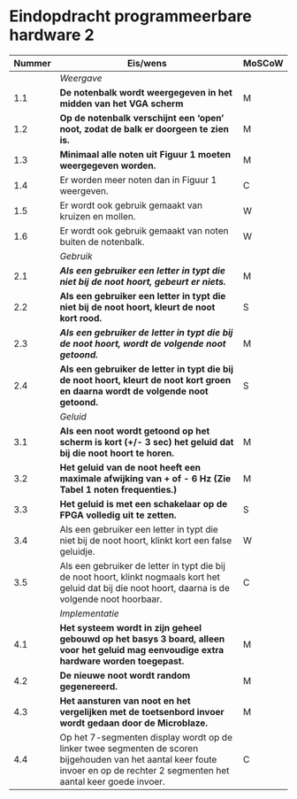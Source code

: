 # Eindopdracht programmeerbare hardware 2

|Nummer |Eis/wens       |MoSCoW |
|-------|---------------|------ |
|       |*Weergave*     |       |
|1.1    |**De notenbalk wordt weergegeven in het midden van het VGA scherm**|M|
|1.2    |**Op de notenbalk verschijnt een ‘open’ noot, zodat de balk er doorgeen te zien is.**|M|
|1.3    |**Minimaal alle noten uit Figuur 1 moeten weergegeven worden.**|M|
|1.4    |Er worden meer noten dan in Figuur 1 weergeven.|C|
|1.5    |Er wordt ook gebruik gemaakt van kruizen en mollen.|W|
|1.6    |Er wordt ook gebruik gemaakt van noten buiten de notenbalk.|W|
|       |*Gebruik*      |       |
|2.1    |***Als een gebruiker een letter in typt die niet bij de noot hoort, gebeurt er niets.***|M|
|2.2    |**Als een gebruiker een letter in typt die niet bij de noot hoort, kleurt de noot kort rood.**|S|
|2.3    |***Als een gebruiker de letter in typt die bij de noot hoort, wordt de volgende noot getoond.***|M|
|2.4    |**Als een gebruiker de letter in typt die bij de noot hoort, kleurt de noot kort groen en daarna wordt de volgende noot getoond.**|S|
|       |*Geluid*       |       |
|3.1    |**Als een noot wordt getoond op het scherm is kort (+/- 3 sec) het geluid dat bij die noot hoort te horen.**|M|
|3.2    |**Het geluid van de noot heeft een maximale afwijking van + of - 6 Hz (Zie Tabel 1 noten frequenties.)**|M|
|3.3    |**Het geluid is met een schakelaar op de FPGA volledig uit te zetten.**|S|
|3.4    |Als een gebruiker een letter in typt die niet bij de noot hoort, klinkt kort een false geluidje.|W|
|3.5    |Als een gebruiker de letter in typt die bij de noot hoort, klinkt nogmaals kort het geluid dat bij die noot hoort, daarna is de volgende noot hoorbaar.|C|
|       |*Implementatie*|       |
|4.1    |**Het systeem wordt in zijn geheel gebouwd op het basys 3 board, alleen voor het geluid mag eenvoudige extra hardware worden toegepast.**|M|
|4.2    |**De nieuwe noot wordt random gegenereerd.**|M|
|4.3    |**Het aansturen van noot en het vergelijken met de toetsenbord invoer wordt gedaan door de Microblaze.**|M|
|4.4    |Op het 7-segmenten display wordt op de linker twee segmenten de scoren bijgehouden van het aantal keer foute invoer en op de rechter 2 segmenten het aantal keer goede invoer.|C|
